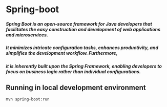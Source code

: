 # Spring-boot

##### Spring Boot is an open-source framework for Java developers that facilitates the easy construction and development of web applications and microservices. 
##### It minimizes intricate configuration tasks, enhances productivity, and simplifies the development workflow. Furthermore, 
##### it is inherently built upon the Spring Framework, enabling developers to focus on business logic rather than individual configurations.

## Running in local development environment

```
mvn spring-boot:run
```



